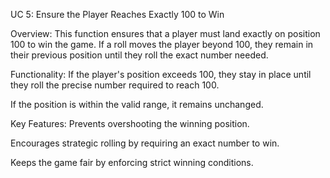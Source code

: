 UC 5: Ensure the Player Reaches Exactly 100 to Win

Overview:
This function ensures that a player must land exactly on position 100 to win the game. If a roll moves the player beyond 100, they remain in their previous position until they roll the exact number needed.

Functionality:
If the player's position exceeds 100, they stay in place until they roll the precise number required to reach 100.

If the position is within the valid range, it remains unchanged.

Key Features:
Prevents overshooting the winning position.

Encourages strategic rolling by requiring an exact number to win.

Keeps the game fair by enforcing strict winning conditions.
